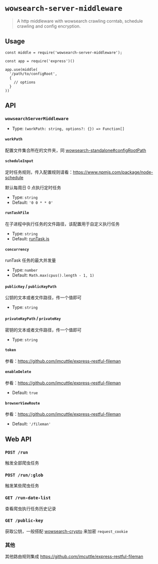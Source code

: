# `wowsearch-server-middleware`

> A http middleware with wowsearch crawling corntab, schedule crawling and config encryption.

## Usage

```
const middle = require('wowsearch-server-middleware');

const app = require('express')()

app.use(middle(
  '/path/to/configRoot',
  {
    // options
  }
))
```

## API

### `wowsearchServerMiddleware`

- Type: `(workPath: string, options?: {}) => Function[]`

#### `workPath`

配置文件集合所在的文件夹，同 [wowsearch-standalone#configRootPath](../wowsearch-standalone#configrootpath)

#### `scheduleInput`

定时任务规则，传入配置规则请看：https://www.npmjs.com/package/node-schedule

默认每周日 0 点执行定时任务

- Type: `string`
- Default: `'0 0 * * 0'`

#### `runTaskFile`

在子进程中执行任务的文件路径，该配置用于自定义执行任务

- Type: `string`
- Default: [runTask.js](./lib/runTask.js)

#### `concurrency`

runTask 任务的最大并发量

- Type: `number`
- Default: `Math.max(cpus().length - 1, 1)`

#### `publicKey` / `publicKeyPath`

公钥的文本或者文件路径，传一个值即可

- Type: `string`

#### `privateKeyPath` / `privateKey`

密钥的文本或者文件路径，传一个值即可

- Type: `string`

#### `token`

参看：https://github.com/imcuttle/express-restful-fileman

#### `enableDelete`

参看：https://github.com/imcuttle/express-restful-fileman

- Default: `true`

#### `browserViewRoute`

参看：https://github.com/imcuttle/express-restful-fileman

- Default: `'/fileman'`

## Web API

### `POST /run`

触发全部爬虫任务

### `POST /run/:glob`

触发某些爬虫任务

### `GET /run-date-list`

查看爬虫执行任务历史记录

### `GET /public-key`

获取公钥，一般搭配 [wowsearch-crypto](../wowsearch-crypto) 来加密 `request_cookie`

### 其他

其他路由规则集成 https://github.com/imcuttle/express-restful-fileman

